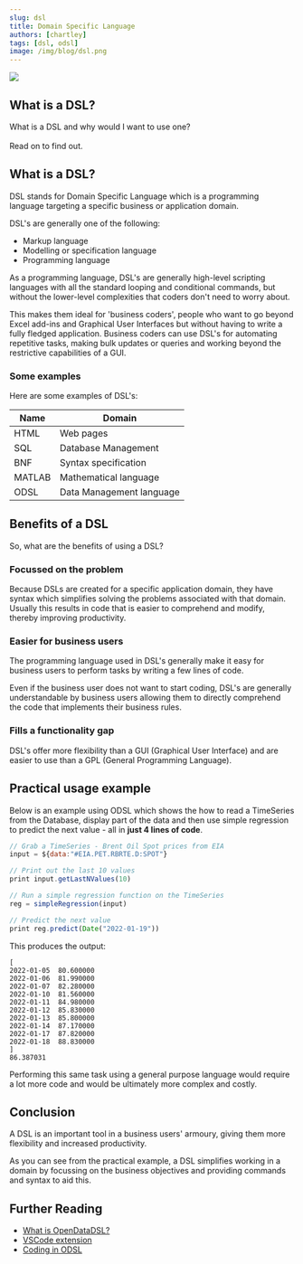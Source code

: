 ```yaml
---
slug: dsl
title: Domain Specific Language
authors: [chartley]
tags: [dsl, odsl]
image: /img/blog/dsl.png
---
```


<div className="row">
  <div className="column">
    <img src="/img/blog/dsl.png"/>
  </div>
  <div className="column">
  <h2>What is a DSL?</h2>  
    What is a DSL and why would I want to use one?
    <br /><br />Read on to find out.
  </div>
</div>

<!--truncate-->

## What is a DSL?
DSL stands for Domain Specific Language which is a programming language targeting a specific business or application domain.

DSL's are generally one of the following:

* Markup language
* Modelling or specification language
* Programming language

As a programming language, DSL's are generally high-level scripting languages with all the standard looping and conditional commands, but without the lower-level complexities that coders don't need to worry about.

This makes them ideal for 'business coders', people who want to go beyond Excel add-ins and Graphical User Interfaces but without having to write a fully fledged application.
Business coders can use DSL's for automating repetitive tasks, making bulk updates or queries and working beyond the restrictive capabilities of a GUI.

### Some examples
Here are some examples of DSL's:

|Name|Domain|
|-|-|
|HTML|Web pages|
|SQL|Database Management|
|BNF|Syntax specification|
|MATLAB|Mathematical language|
|ODSL|Data Management language|

## Benefits of a DSL
So, what are the benefits of using a DSL?

### Focussed on the problem
Because DSLs are created for a specific application domain, they have syntax which simplifies solving the problems associated with that domain.
Usually this results in code that is easier to comprehend and modify, thereby improving productivity.

### Easier for business users
The programming language used in DSL's generally make it easy for business users to perform tasks by writing a few lines of code.

Even if the business user does not want to start coding, DSL's are generally understandable by business users allowing them to directly comprehend the code that implements their business rules.

### Fills a functionality gap
DSL's offer more flexibility than a GUI (Graphical User Interface) and are easier to use than a GPL (General Programming Language).

## Practical usage example
Below is an example using ODSL which shows the how to read a TimeSeries from the Database, display part of the data and then use simple regression to predict the next value - all in **just 4 lines of code**.

```js
// Grab a TimeSeries - Brent Oil Spot prices from EIA
input = ${data:"#EIA.PET.RBRTE.D:SPOT"}

// Print out the last 10 values
print input.getLastNValues(10)

// Run a simple regression function on the TimeSeries
reg = simpleRegression(input)

// Predict the next value
print reg.predict(Date("2022-01-19"))
```

This produces the output:

```
[
2022-01-05	80.600000
2022-01-06	81.990000
2022-01-07	82.280000
2022-01-10	81.560000
2022-01-11	84.980000
2022-01-12	85.830000
2022-01-13	85.800000
2022-01-14	87.170000
2022-01-17	87.820000
2022-01-18	88.830000
]
86.387031
```

Performing this same task using a general purpose language would require a lot more code and would be ultimately more complex and costly.

## Conclusion
A DSL is an important tool in a business users' armoury, giving them more flexibility and increased productivity.

As you can see from the practical example, a DSL simplifies working in a domain by focussing on the business objectives and providing commands and syntax to aid this.



## Further Reading
* [What is OpenDataDSL?](https://doc.opendatadsl.com/docs/product/intro)
* [VSCode extension](https://doc.opendatadsl.com/docs/user/vscode)
* [Coding in ODSL](https://doc.opendatadsl.com/docs/odsl)
